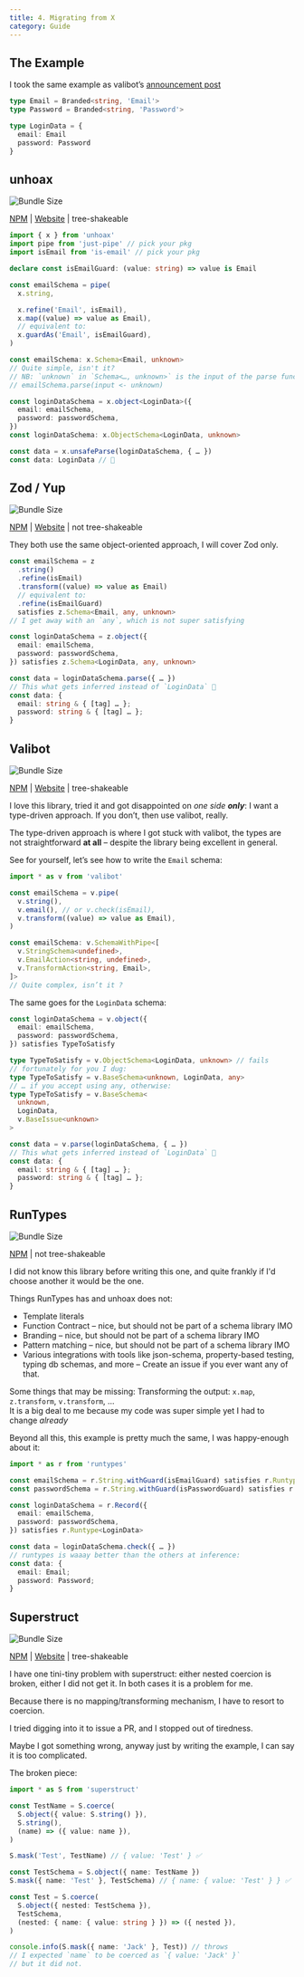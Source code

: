 ```yaml
---
title: 4. Migrating from X
category: Guide
---
```


## The Example

I took the same example as valibot’s [announcement post](https://www.builder.io/blog/introducing-valibot)

```ts
type Email = Branded<string, 'Email'>
type Password = Branded<string, 'Password'>

type LoginData = {
  email: Email
  password: Password
}
```

## unhoax

![Bundle Size](https://deno.bundlejs.com/badge?q=unhoax&treeshake=[x])

[NPM](https://www.npmjs.com/package/unhoax) | [Website](..) | tree-shakeable


```ts
import { x } from 'unhoax'
import pipe from 'just-pipe' // pick your pkg
import isEmail from 'is-email' // pick your pkg

declare const isEmailGuard: (value: string) => value is Email

const emailSchema = pipe(
  x.string,

  x.refine('Email', isEmail),
  x.map((value) => value as Email),
  // equivalent to:
  x.guardAs('Email', isEmailGuard),
)

const emailSchema: x.Schema<Email, unknown>
// Quite simple, isn't it?
// NB: `unknown` in `Schema<…, unknown>` is the input of the parse function.
// emailSchema.parse(input <- unknown)

const loginDataSchema = x.object<LoginData>({
  email: emailSchema,
  password: passwordSchema,
})
const loginDataSchema: x.ObjectSchema<LoginData, unknown>

const data = x.unsafeParse(loginDataSchema, { … })
const data: LoginData // 🙌
```


## Zod / Yup

![Bundle Size](https://deno.bundlejs.com/badge?q=zod&treeshake=[{+z+}])

[NPM](https://www.npmjs.com/package/zod) | [Website](https://zod.dev/) | not tree-shakeable

They both use the same object-oriented approach, I will cover Zod only.

```ts
const emailSchema = z
  .string()
  .refine(isEmail)
  .transform((value) => value as Email)
  // equivalent to:
  .refine(isEmailGuard)
  satisfies z.Schema<Email, any, unknown>
// I get away with an `any`, which is not super satisfying

const loginDataSchema = z.object({
  email: emailSchema,
  password: passwordSchema,
}) satisfies z.Schema<LoginData, any, unknown>

const data = loginDataSchema.parse({ … })
// This what gets inferred instead of `LoginData` 🤮
const data: {
  email: string & { [tag] … };
  password: string & { [tag] … };
}
```

## Valibot

![Bundle Size](https://deno.bundlejs.com/badge?q=valibot&treeshake=[*])

[NPM](https://www.npmjs.com/package/valibot) | [Website](https://valibot.dev/) | tree-shakeable

I love this library, tried it and got disappointed on _one side **only**_: I want a type-driven approach. If you don’t, then use valibot, really.

The type-driven approach is where I got stuck with valibot, the types are not straightforward **at all** – despite the library being excellent in general.

See for yourself, let’s see how to write the `Email` schema:

```ts
import * as v from 'valibot'

const emailSchema = v.pipe(
  v.string(),
  v.email(), // or v.check(isEmail),
  v.transform((value) => value as Email),
)

const emailSchema: v.SchemaWithPipe<[
  v.StringSchema<undefined>,
  v.EmailAction<string, undefined>,
  v.TransformAction<string, Email>,
]>
// Quite complex, isn’t it ?
```

The same goes for the `LoginData` schema:

```ts
const loginDataSchema = v.object({
  email: emailSchema,
  password: passwordSchema,
}) satisfies TypeToSatisfy

type TypeToSatisfy = v.ObjectSchema<LoginData, unknown> // fails
// fortunately for you I dug:
type TypeToSatisfy = v.BaseSchema<unknown, LoginData, any>
// … if you accept using any, otherwise:
type TypeToSatisfy = v.BaseSchema<
  unknown,
  LoginData,
  v.BaseIssue<unknown>
>

const data = v.parse(loginDataSchema, { … })
// This what gets inferred instead of `LoginData` 🤮
const data: {
  email: string & { [tag] … };
  password: string & { [tag] … };
}
```

## RunTypes

![Bundle Size](https://deno.bundlejs.com/badge?q=runtypes&treeshake=[*])

[NPM](https://www.npmjs.com/package/runtypes) | not tree-shakeable

I did not know this library before writing this one, and quite frankly if I'd choose another it would be the one.

Things RunTypes has and unhoax does not:

- Template literals
- Function Contract – nice, but should not be part of a schema library IMO
- Branding – nice, but should not be part of a schema library IMO
- Pattern matching – nice, but should not be part of a schema library IMO
- Various integrations with tools like json-schema, property-based testing, typing db schemas, and more – Create an issue if you ever want any of that.

Some things that may be missing: Transforming the output: `x.map`, `z.transform`, `v.transform`, …<br>
It is a big deal to me because my code was super simple yet I had to change _already_

Beyond all this, this example is pretty much the same, I was happy-enough about it:

```ts
import * as r from 'runtypes'

const emailSchema = r.String.withGuard(isEmailGuard) satisfies r.Runtype<Email>
const passwordSchema = r.String.withGuard(isPasswordGuard) satisfies r.Runtype<Password>

const loginDataSchema = r.Record({
  email: emailSchema,
  password: passwordSchema,
}) satisfies r.Runtype<LoginData>

const data = loginDataSchema.check({ … })
// runtypes is waaay better than the others at inference:
const data: {
  email: Email;
  password: Password;
}
```

## Superstruct

![Bundle Size](https://deno.bundlejs.com/badge?q=superstruct&treeshake=[*])

[NPM](https://www.npmjs.com/package/superstruct) | [Website](https://superstruct.js.org/) | tree-shakeable

I have one tini-tiny problem with superstruct: either nested coercion is broken, either I did not get it. In both cases it is a problem for me.

Because there is no mapping/transforming mechanism, I have to resort to coercion.

I tried digging into it to issue a PR, and I stopped out of tiredness.

Maybe I got something wrong, anyway just by writing the example, I can say it is too complicated.

The broken piece:

```ts
import * as S from 'superstruct'

const TestName = S.coerce(
  S.object({ value: S.string() }),
  S.string(),
  (name) => ({ value: name }),
)

S.mask('Test', TestName) // { value: 'Test' } ✅

const TestSchema = S.object({ name: TestName })
S.mask({ name: 'Test' }, TestSchema) // { name: { value: 'Test' } } ✅

const Test = S.coerce(
  S.object({ nested: TestSchema }),
  TestSchema,
  (nested: { name: { value: string } }) => ({ nested }),
)

console.info(S.mask({ name: 'Jack' }, Test)) // throws
// I expected `name` to be coerced as `{ value: 'Jack' }`
// but it did not.
```

